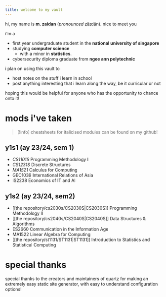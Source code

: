 ```yaml
---
title: welcome to my vault
---
```


hi, my name is **m. zaidan** (*pronounced* zäɪdän). nice to meet you

i'm a
- first year undergraduate student in the **national university of singapore** 
- studying **computer science**
	- with a minor in **statistics**.
- cybersecurity diploma graduate from **ngee ann polytechnic**

i plan on using this vault to
- host notes on the stuff i learn in school
- post anything interesting that i learn along the way, be it curricular or not

hoping this would be helpful for anyone who has the opportunity to chance onto it!

# mods i've taken

> [!info] cheatsheets for italicised modules can be found on my github!
## y1s1 (ay 23/24, sem 1)

- *CS1101S* Programming Methodology I
- *CS1231S* Discrete Structures
- *MA1521* Calculus for Computing
- GEC1039 International Relations of Asia
- IS2238 Economics of IT and AI
## y1s2 (ay 23/24, sem2)

- [[the repository/cs2030s/CS2030S|CS2030S]] Programming Methodology II
- [[the repository/cs2040s/CS2040S|CS2040S]] Data Structures & Algorithms
- ES2660 Communication in the Information Age
- MA1522 Linear Algebra for Computing
- [[the repository/st1131/ST1131|ST1131]] Introduction to Statistics and Statistical Computing

# special thanks

special thanks to the creators and maintainers of quartz for making an extremely easy static site generator, with easy to understand configuration options!
